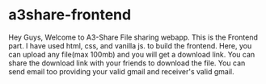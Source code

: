 # a3share-frontend

Hey Guys, Welcome to A3-Share File sharing webapp.
This is the Frontend part. I have used html, css, and vanilla js. to build the frontend.
Here, you can upload any file(max 100mb) and you will get a download link.
You can share the download link with your friends to download the file.
You can send email too providing your valid gmail and receiver's valid gmail.
